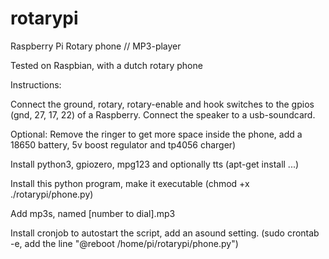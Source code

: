 # rotarypi
Raspberry Pi Rotary phone // MP3-player

Tested on Raspbian, with a dutch rotary phone

Instructions:

Connect the ground, rotary, rotary-enable and hook switches to the gpios (gnd, 27, 17, 22) of a Raspberry.
Connect the speaker to a usb-soundcard.

Optional: Remove the ringer to get more space inside the phone, add a 18650 battery, 5v boost regulator and tp4056 charger)

Install python3, gpiozero, mpg123 and optionally tts (apt-get install ...)

Install this python program, make it executable (chmod +x ./rotarypi/phone.py)

Add mp3s, named [number to dial].mp3

Install cronjob to autostart the script, add an asound setting.
(sudo crontab -e, add the line "@reboot /home/pi/rotarypi/phone.py")




